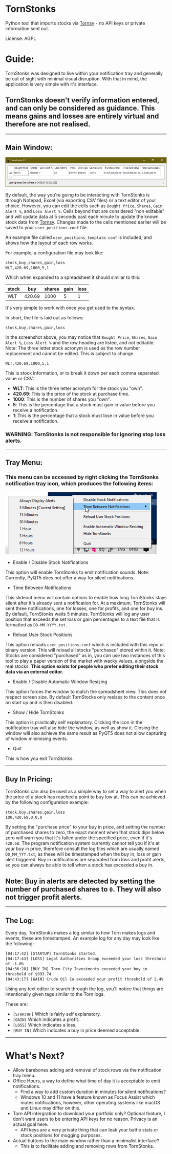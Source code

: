 # TornStonks
Python tool that imports stocks via [Tornsy](https://tornsy.com) - no API keys or private information sent out.

License: AGPL

# Guide:
TornStonks was designed to live within your notification tray and generally be out of sight with minimal visual disruption. With that in mind, the application is very simple with it's interface.

## **TornStonks doesn't verify information entered, and can only be considered as guidance. This means gains and losses are entirely virtual and therefore are not realised.**
___
## Main Window:
![Screenshot](other/screenshot_main.png?raw=true)

By default, the way you're going to be interacting with TornStonks is through Notepad, Excel (via exporting CSV files) or a text editor of your choice. However, you can edit the cells such as `Bought Price`, `Shares`, `Gain Alert %`, and `Loss Alert %`. Cells beyond that are considered "non editable" and will update data at 5 seconds past each minute to update the known stock data from [Tornsy](https://tornsy.com). Changes made to the cells mentioned earlier will be saved to your `user_positions.conf` file.

An example file called `user_positions_template.conf` is included, and shows how the layout of each row works.

For example, a configuration file may look like:
```csv
stock,buy,shares,gain,loss
WLT,420.69,1000,5,1
```

Which when expanded to a spreadsheet it should similar to this:

| stock | buy    | shares | gain | loss |
|-------|--------|--------|------|------|
| WLT   | 420.69 | 1000   | 5    | 1    |

It's very simple to work with once you get used to the syntax.

In short, the file is laid out as follows:
```csv
stock,buy,shares,gain,loss
```
In the screenshot above, you may notice that `Bought Price`, `Shares`, `Gain Alert %`, `Loss Alert %` and the row heading are listed, and not editable. Note: The three letter stock acronym is used as the row number replacement and cannot be edited. This is subject to change.

```csv
WLT,420.69,1000,5,1
```
This is stock information, or to break it down per each comma separated value or CSV:
* **WLT**: This is the three letter acronym for the stock you "own".
* **420.69**: This is the price of the stock at purchase time.
* **1000**: This is the number of shares you "own".
* **5**: This is the percentage that a stock must gain in value before you receive a notification.
* **1**: This is the percentage that a stock must lose in value before you receive a notification.

### **WARNING: TornStonks is not responsible for ignoring stop loss alerts.**
___

## Tray Menu:
### This menu can be accessed by right clicking the TornStonks notification tray icon, which produces the following items:
![Screenshot](other/screenshot_tray.png?raw=true)


* Enable / Disable Stock Notifications

This option will enable TornStonks to emit notification sounds. Note: Currently, PyQT5 does not offer a way for silent notifications.

* Time Between Notifications

This slideout menu will contain options to enable how long TornStonks stays silent after it's already sent a notification for. At a maximum, TornStonks will sent three notifications, one for losses, one for profits, and one for buy ins. By default, TornStonks waits 5 minutes. TornStonks will log any user position that exceeds the set loss or gain percentages to a text file that is formatted as `DD-MM-YYYY.txt`.

* Reload User Stock Positions

This option reloads `user_positions.conf` which is included with this repo or binary version. This will reload all stocks "purchased" stored within it. Note: Stocks are considered "purchased" as in, you can use two instances of this tool to play a paper version of the market with wacky values, alongside the real stocks. **This option exists for people who prefer editing their stock data via an external editor.**

* Enable / Disable Automatic Window Resizing

This option forces the window to match the spreadsheet view. This does not respect screen size. By default TornStocks only resizes to the content once on start up and is then disabled.

* Show / Hide TornStonks

This option is practically self explanatory. Clicking the icon in the notification tray will also hide the window, as well as show it. Closing the window will also achieve the same result as PyQT5 does not allow capturing of window minimising events.

* Quit

This is how you exit TornStonks.
___
## Buy In Pricing:

TornStonks can also be used as a simple way to set a way to alert you when the price of a stock has reached a point to buy low at. This can be achieved by the following configuration example:
```csv
stock,buy,shares,gain,loss
IOU,420.69,0,0,0
```

By setting the "purchase price" to your buy in price, and setting the number of purchased shares to zero, the exact moment when that stock dips below zero will warn you that it's fallen under the specified price, even if it's `420.68`. The program notification system currently cannot tell you if it's at your buy in price, therefore consult the log files which are usually named `DD_MM_YYY.txt`, as these will be timestamped when the buy in, loss or gain alert triggered. Buy in notifications are separated from loss and profit alerts, so you can always be able to tell when a stock has exceeded a buy in.

## Note: Buy in alerts are detected by setting the number of purchased shares to `0`. They will also not trigger profit alerts.
___
## The Log:
Every day, TornStonks makes a log similar to how Torn makes logs and events, these are timestamped.
An example log for any day may look like the following:
```
[04:17:42] [STARTUP] TornStonks started.
[04:17:43] [LOSS] Legal Authorities Group exceeded your loss threshold of -1.0%
[04:36:28] [BUY IN] Torn City Investments exceeded your buy in threshold of $993.74
[04:43:17] [GAIN] Crude Oil Co exceeded your profit threshold of 2.4%
```

Using any text editor to search through the log, you'll notice that things are intentionally given tags similar to the Torn logs.

These are:

* `[STARTUP]` Which is fairly self explanatory.
* `[GAIN]` Which indicates a profit.
* `[LOSS]` Which indicates a loss.
* `[BUY IN]` Which indicates a buy in price deemed acceptable.
___
# What's Next?

* Allow barebones adding and removal of stock rows via the notification tray menu.
* Office Hours, a way to define what time of day it is acceptable to emit notifications.
	* Find a way to add custom duration in minutes for silent notifications?
	* Windows 10 and 11 have a feature known as Focus Assist which mutes notifications, however, other operating systems like macOS and Linux may differ on this.
* Torn API intergration to download your portfolio only? Optional feature, I don't want users to be entering API keys for no reason. Privacy is an actual goal here.
	* API keys are a very private thing that can leak your battle stats or stock positions for mugging purposes.
* Actual buttons to the main window rather than a minimalist interface?
	* This is to facilitate adding and removing rows from TornStonks.